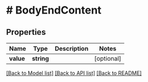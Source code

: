 # # BodyEndContent

## Properties

Name | Type | Description | Notes
------------ | ------------- | ------------- | -------------
**value** | **string** |  | [optional]

[[Back to Model list]](../../README.md#models) [[Back to API list]](../../README.md#endpoints) [[Back to README]](../../README.md)

